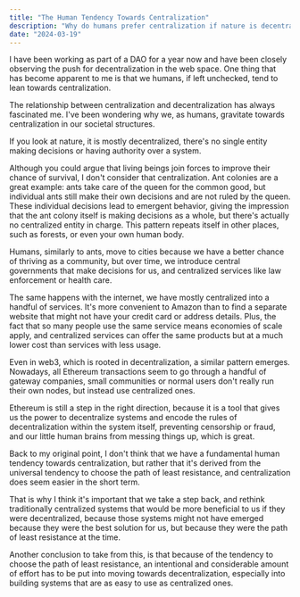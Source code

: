```yaml
---
title: "The Human Tendency Towards Centralization"
description: "Why do humans prefer centralization if nature is decentralized?"
date: "2024-03-19"
---
```


I have been working as part of a DAO for a year now and have been closely observing the push for decentralization in the web space. One thing that has become apparent to me is that we humans, if left unchecked, tend to lean towards centralization.

The relationship between centralization and decentralization has always fascinated me. I've been wondering why we, as humans, gravitate towards centralization in our societal structures.

If you look at nature, it is mostly decentralized, there's no single entity making decisions or having authority over a system.

Although you could argue that living beings join forces to improve their chance of survival, I don't consider that centralization. Ant colonies are a great example: ants take care of the queen for the common good, but individual ants still make their own decisions and are not ruled by the queen. These individual decisions lead to emergent behavior, giving the impression that the ant colony itself is making decisions as a whole, but there's actually no centralized entity in charge. This pattern repeats itself in other places, such as forests, or even your own human body.

Humans, similarly to ants, move to cities because we have a better chance of thriving as a community, but over time, we introduce central governments that make decisions for us, and centralized services like law enforcement or health care.

The same happens with the internet, we have mostly centralized into a handful of services. It's more convenient to Amazon than to find a separate website that might not have your credit card or address details. Plus, the fact that so many people use the same service means economies of scale apply, and centralized services can offer the same products but at a much lower cost than services with less usage.

Even in web3, which is rooted in decentralization, a similar pattern emerges. Nowadays, all Ethereum transactions seem to go through a handful of gateway companies, small communities or normal users don't really run their own nodes, but instead use centralized ones.

Ethereum is still a step in the right direction, because it is a tool that gives us the power to decentralize systems and encode the rules of decentralization within the system itself, preventing censorship or fraud, and our little human brains from messing things up, which is great.

Back to my original point, I don't think that we have a fundamental human tendency towards centralization, but rather that it's derived from the universal tendency to choose the path of least resistance, and centralization does seem easier in the short term.

That is why I think it's important that we take a step back, and rethink traditionally centralized systems that would be more beneficial to us if they were decentralized, because those systems might not have emerged because they were the best solution for us, but because they were the path of least resistance at the time.

Another conclusion to take from this, is that because of the tendency to choose the path of least resistance, an intentional and considerable amount of effort has to be put into moving towards decentralization, especially into building systems that are as easy to use as centralized ones.
